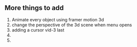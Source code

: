 
## More things to add

   1. Animate every object using framer motion 3d
   2. change the perspective of the 3d scene when menu opens
   3. adding a cursor vid-3 last
   4. 
   5. 